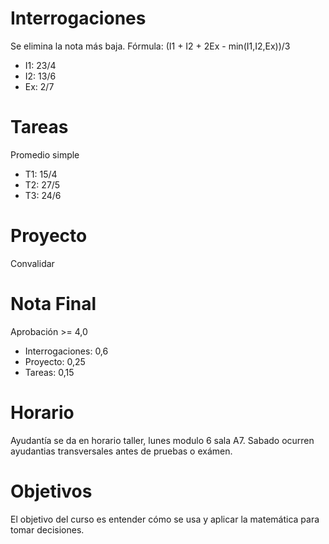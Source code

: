 # Interrogaciones
Se elimina la nota más baja. Fórmula:
(I1 + I2 + 2Ex - min(I1,I2,Ex))/3
- I1: 23/4
- I2: 13/6
- Ex: 2/7
# Tareas
Promedio simple
- T1: 15/4
- T2: 27/5
- T3: 24/6
# Proyecto
Convalidar
# Nota Final
Aprobación >= 4,0
- Interrogaciones: 0,6
- Proyecto: 0,25
- Tareas: 0,15
# Horario
Ayudantía se da en horario taller, lunes modulo 6 sala A7.
Sabado ocurren ayudantias transversales antes de pruebas o exámen.

# Objetivos
El objetivo del curso es entender cómo se usa y aplicar la matemática para tomar decisiones.
